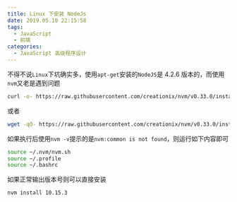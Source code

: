 ```yaml
---
title: Linux 下安装 NodeJs
date: 2019.05.10 22:15:58
tags:
  - JavaScript
  - 前端
categories:
  - JavaScript 高级程序设计
---
```

不得不说`Linux`下坑确实多，使用`apt-get`安装的`NodeJS`是 4.2.6 版本的，而使用`nvm`又老是遇到问题

~~~bash
curl -o- https://raw.githubusercontent.com/creationix/nvm/v0.33.0/install.sh | bash
~~~
或者
~~~bash
wget -qO- https://raw.githubusercontent.com/creationix/nvm/v0.33.0/install.sh | bash
~~~
如果执行后使用`nvm -v`提示的是`nvm:common is not found`，则运行如下内容即可
~~~bash
source ~/.nvm/nvm.sh
source ~/.profile
source ~/.bashrc
~~~
如果正常输出版本号则可以直接安装
~~~bash
nvm install 10.15.3
~~~
